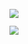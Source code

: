 

![](https://pic1.superbed.cn/item/5dff03ce76085c328929fe2f.jpg)

![](https://pic3.superbed.cn/item/5dff041d76085c32892a73b2.jpg)

